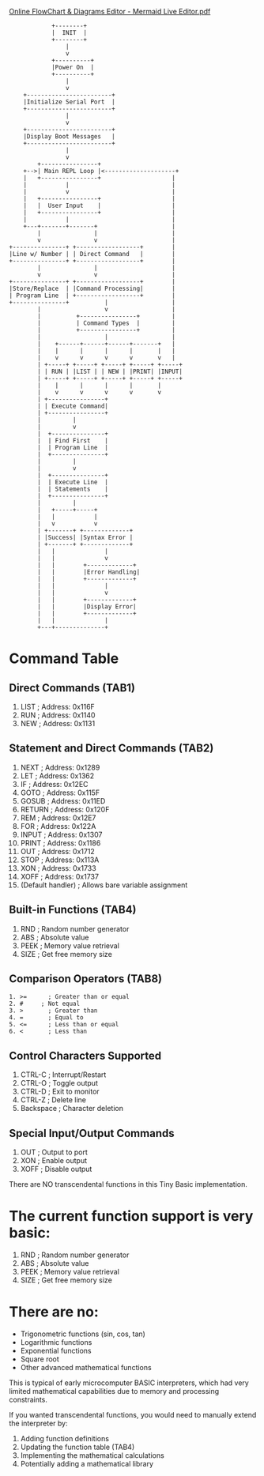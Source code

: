 
    
[Online FlowChart & Diagrams Editor - Mermaid Live Editor.pdf](https://github.com/user-attachments/files/18838387/Online.FlowChart.Diagrams.Editor.-.Mermaid.Live.Editor.pdf)


```
            +--------+
            |  INIT  |
            +--------+
                |
                v
            +----------+
            |Power On  |
            +----------+
                |
                v
    +------------------------+
    |Initialize Serial Port  |
    +------------------------+
                |
                v
    +------------------------+
    |Display Boot Messages   |
    +------------------------+
                |
                v
        +----------------+
    +-->| Main REPL Loop |<--------------------+
    |   +----------------+                    |
    |           |                             |
    |           v                             |
    |   +----------------+                    |
    |   |  User Input    |                    |
    |   +----------------+                    |
    |           |                             |
    +---+-------+-------+                     |
        |               |                     |
        v               v                     |
+---------------+ +------------------+        |
|Line w/ Number | | Direct Command   |        |
+---------------+ +------------------+        |
        |               |                     |
        v               v                     |
+---------------+ +------------------+        |
|Store/Replace  | |Command Processing|        |
| Program Line  | +------------------+        |
+---------------+          |                  |
        |                  v                  |
        |          +----------------+         |
        |          | Command Types  |         |
        |          +----------------+         |
        |                  |                  |
        |    +------+------+------+-------+   |
        |    |      |      |      |       |   |
        |    v      v      v      v       v   |
        | +-----+ +-----+ +-----+ +-----+ +-----+
        | | RUN | |LIST | | NEW | |PRINT| |INPUT|
        | +-----+ +-----+ +-----+ +-----+ +-----+
        |    |      |      |      |       |
        |    v      v      v      v       v
        | +----------------+
        | | Execute Command|
        | +----------------+
        |         |
        |         v
        |  +---------------+
        |  | Find First    |
        |  | Program Line  |
        |  +---------------+
        |         |
        |         v
        |  +---------------+
        |  | Execute Line  |
        |  | Statements    |
        |  +---------------+
        |         |
        |   +-----+-----+
        |   |           |
        |   v           v
        | +-------+ +-------------+
        | |Success| |Syntax Error |
        | +-------+ +-------------+
        |   |              |
        |   |              v
        |   |        +-------------+
        |   |        |Error Handling|
        |   |        +-------------+
        |   |              |
        |   |              v
        |   |        +-------------+
        |   |        |Display Error|
        |   |        +-------------+
        |   |              |
        +---+--------------+
```


# Command Table

## Direct Commands (TAB1)
1. LIST    ; Address: 0x116F
2. RUN     ; Address: 0x1140
3. NEW     ; Address: 0x1131

## Statement and Direct Commands (TAB2)
1. NEXT    ; Address: 0x1289
2. LET     ; Address: 0x1362
3. IF      ; Address: 0x12EC
4. GOTO    ; Address: 0x115F
5. GOSUB   ; Address: 0x11ED
6. RETURN  ; Address: 0x120F
7. REM     ; Address: 0x12E7
8. FOR     ; Address: 0x122A
9. INPUT   ; Address: 0x1307
10. PRINT  ; Address: 0x1186
11. OUT    ; Address: 0x1712
12. STOP   ; Address: 0x113A
13. XON    ; Address: 0x1733
14. XOFF   ; Address: 0x1737
15. (Default handler)  ; Allows bare variable assignment

## Built-in Functions (TAB4)
1. RND     ; Random number generator
2. ABS     ; Absolute value
3. PEEK    ; Memory value retrieval
4. SIZE    ; Get free memory size

## Comparison Operators (TAB8)
```
1. >=      ; Greater than or equal
2. #     ; Not equal
3. >       ; Greater than
4. =       ; Equal to
5. <=      ; Less than or equal
6. <       ; Less than
```

## Control Characters Supported
1. CTRL-C  ; Interrupt/Restart
2. CTRL-O  ; Toggle output
3. CTRL-D  ; Exit to monitor
4. CTRL-Z  ; Delete line
5. Backspace ; Character deletion

## Special Input/Output Commands
1. OUT     ; Output to port
2. XON     ; Enable output
3. XOFF    ; Disable output


There are NO transcendental functions in this Tiny Basic implementation.

# The current function support is very basic:
1. RND     ; Random number generator
2. ABS     ; Absolute value
3. PEEK    ; Memory value retrieval
4. SIZE    ; Get free memory size

# There are no:
- Trigonometric functions (sin, cos, tan)
- Logarithmic functions
- Exponential functions
- Square root
- Other advanced mathematical functions

This is typical of early microcomputer BASIC interpreters, 
which had very limited mathematical capabilities due to memory and processing constraints.

If you wanted transcendental functions, you would need to manually extend the interpreter by:

1. Adding function definitions
2. Updating the function table (TAB4)
3. Implementing the mathematical calculations
4. Potentially adding a mathematical library

